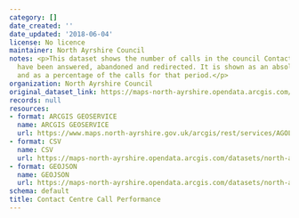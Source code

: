```yaml
---
category: []
date_created: ''
date_updated: '2018-06-04'
license: No licence
maintainer: North Ayrshire Council
notes: <p>This dataset shows the number of calls in the council Contact Centre that
  have been answered, abandoned and redirected. It is shown as an absolute number
  and as a percentage of the calls for that period.</p>
organization: North Ayrshire Council
original_dataset_link: https://maps-north-ayrshire.opendata.arcgis.com/maps/north-ayrshire::contact-centre-call-performance
records: null
resources:
- format: ARCGIS GEOSERVICE
  name: ARCGIS GEOSERVICE
  url: https://www.maps.north-ayrshire.gov.uk/arcgis/rest/services/AGOL/Open_Data_Portal3/MapServer/27
- format: CSV
  name: CSV
  url: https://maps-north-ayrshire.opendata.arcgis.com/datasets/north-ayrshire::contact-centre-call-performance.csv?outSR=%7B%22latestWkid%22%3A27700%2C%22wkid%22%3A27700%7D
- format: GEOJSON
  name: GEOJSON
  url: https://maps-north-ayrshire.opendata.arcgis.com/datasets/north-ayrshire::contact-centre-call-performance.geojson?outSR=%7B%22latestWkid%22%3A27700%2C%22wkid%22%3A27700%7D
schema: default
title: Contact Centre Call Performance
---
```

